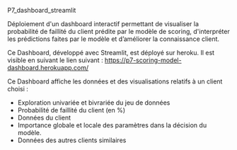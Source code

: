 P7_dashboard_streamlit

Déploiement d'un dashboard interactif permettant de visualiser la probabilité de faillité du client prédite par le modèle de scoring, d'interpréter les prédictions faites par le modèle et d’améliorer la connaissance client.

Ce Dashboard, développé avec Streamlit, est déployé sur heroku. Il est visible en suivant le lien suivant : 
https://p7-scoring-model-dashboard.herokuapp.com/

Ce Dashboard affiche les données et des visualisations relatifs à un client choisi :

* Exploration univariée et bivrariée du jeu de données
* Probabilité de faillité du client (en %)
* Données du client
* Importance globale et locale des paramètres dans la décision du modèle.
* Données des autres clients similaires